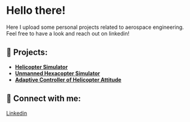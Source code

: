 
# Hello there! 

Here I upload some personal projects related to aerospace engineering.\
Feel free to have a look and reach out on linkedin!
  
## 🚀 Projects:

- <b> [Helicopter Simulator](https://github.com/Fsessini/hermes) </b>
- <b> [Unmanned Hexacopter Simulator](https://github.com/Fsessini/) </b>
- <b> [Adaptive Controller of Helicopter Attitude](https://github.com/Fsessini/) </b>

## 🤳 Connect with me:

[Linkedin](https://www.linkedin.com/in/francesco-sessini)
